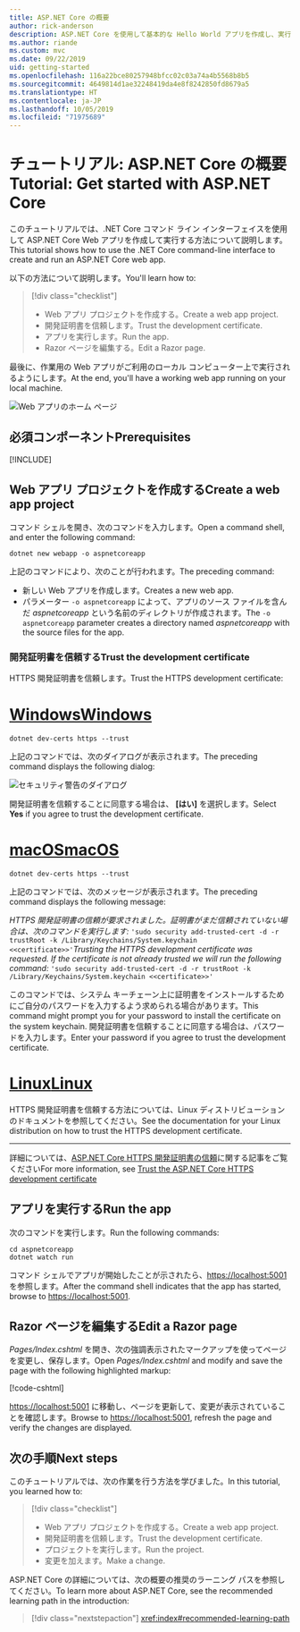 ```yaml
---
title: ASP.NET Core の概要
author: rick-anderson
description: ASP.NET Core を使用して基本的な Hello World アプリを作成し、実行する簡単なチュートリアルです。
ms.author: riande
ms.custom: mvc
ms.date: 09/22/2019
uid: getting-started
ms.openlocfilehash: 116a22bce80257948bfcc02c03a74a4b5568b8b5
ms.sourcegitcommit: 4649814d1ae32248419da4e8f8242850fd8679a5
ms.translationtype: HT
ms.contentlocale: ja-JP
ms.lasthandoff: 10/05/2019
ms.locfileid: "71975689"
---
```

# <a name="tutorial-get-started-with-aspnet-core"></a><span data-ttu-id="e1ba8-103">チュートリアル: ASP.NET Core の概要</span><span class="sxs-lookup"><span data-stu-id="e1ba8-103">Tutorial: Get started with ASP.NET Core</span></span>

<span data-ttu-id="e1ba8-104">このチュートリアルでは、.NET Core コマンド ライン インターフェイスを使用して ASP.NET Core Web アプリを作成して実行する方法について説明します。</span><span class="sxs-lookup"><span data-stu-id="e1ba8-104">This tutorial shows how to use the .NET Core command-line interface to create and run an ASP.NET Core web app.</span></span>

<span data-ttu-id="e1ba8-105">以下の方法について説明します。</span><span class="sxs-lookup"><span data-stu-id="e1ba8-105">You'll learn how to:</span></span>

> [!div class="checklist"]
> * <span data-ttu-id="e1ba8-106">Web アプリ プロジェクトを作成する。</span><span class="sxs-lookup"><span data-stu-id="e1ba8-106">Create a web app project.</span></span>
> * <span data-ttu-id="e1ba8-107">開発証明書を信頼します。</span><span class="sxs-lookup"><span data-stu-id="e1ba8-107">Trust the development certificate.</span></span>
> * <span data-ttu-id="e1ba8-108">アプリを実行します。</span><span class="sxs-lookup"><span data-stu-id="e1ba8-108">Run the app.</span></span>
> * <span data-ttu-id="e1ba8-109">Razor ページを編集する。</span><span class="sxs-lookup"><span data-stu-id="e1ba8-109">Edit a Razor page.</span></span>

<span data-ttu-id="e1ba8-110">最後に、作業用の Web アプリがご利用のローカル コンピューター上で実行されるようにします。</span><span class="sxs-lookup"><span data-stu-id="e1ba8-110">At the end, you'll have a working web app running on your local machine.</span></span>

![Web アプリのホーム ページ](_static/home-page.png)

## <a name="prerequisites"></a><span data-ttu-id="e1ba8-112">必須コンポーネント</span><span class="sxs-lookup"><span data-stu-id="e1ba8-112">Prerequisites</span></span>

[!INCLUDE[](~/includes/3.0-SDK.md)]

## <a name="create-a-web-app-project"></a><span data-ttu-id="e1ba8-113">Web アプリ プロジェクトを作成する</span><span class="sxs-lookup"><span data-stu-id="e1ba8-113">Create a web app project</span></span>

<span data-ttu-id="e1ba8-114">コマンド シェルを開き、次のコマンドを入力します。</span><span class="sxs-lookup"><span data-stu-id="e1ba8-114">Open a command shell, and enter the following command:</span></span>

```dotnetcli
dotnet new webapp -o aspnetcoreapp
```

<span data-ttu-id="e1ba8-115">上記のコマンドにより、次のことが行われます。</span><span class="sxs-lookup"><span data-stu-id="e1ba8-115">The preceding command:</span></span>

* <span data-ttu-id="e1ba8-116">新しい Web アプリを作成します。</span><span class="sxs-lookup"><span data-stu-id="e1ba8-116">Creates a new web app.</span></span>  
* <span data-ttu-id="e1ba8-117">パラメーター `-o aspnetcoreapp` によって、アプリのソース ファイルを含んだ *aspnetcoreapp* という名前のディレクトリが作成されます。</span><span class="sxs-lookup"><span data-stu-id="e1ba8-117">The `-o aspnetcoreapp` parameter creates a directory named *aspnetcoreapp* with the source files for the app.</span></span>

### <a name="trust-the-development-certificate"></a><span data-ttu-id="e1ba8-118">開発証明書を信頼する</span><span class="sxs-lookup"><span data-stu-id="e1ba8-118">Trust the development certificate</span></span>

<span data-ttu-id="e1ba8-119">HTTPS 開発証明書を信頼します。</span><span class="sxs-lookup"><span data-stu-id="e1ba8-119">Trust the HTTPS development certificate:</span></span>

# <a name="windowstabwindows"></a>[<span data-ttu-id="e1ba8-120">Windows</span><span class="sxs-lookup"><span data-stu-id="e1ba8-120">Windows</span></span>](#tab/windows)

```dotnetcli
dotnet dev-certs https --trust
```

<span data-ttu-id="e1ba8-121">上記のコマンドでは、次のダイアログが表示されます。</span><span class="sxs-lookup"><span data-stu-id="e1ba8-121">The preceding command displays the following dialog:</span></span>

![セキュリティ警告のダイアログ](~/getting-started/_static/cert.png)

<span data-ttu-id="e1ba8-123">開発証明書を信頼することに同意する場合は、 **[はい]** を選択します。</span><span class="sxs-lookup"><span data-stu-id="e1ba8-123">Select **Yes** if you agree to trust the development certificate.</span></span>

# <a name="macostabmacos"></a>[<span data-ttu-id="e1ba8-124">macOS</span><span class="sxs-lookup"><span data-stu-id="e1ba8-124">macOS</span></span>](#tab/macos)

```dotnetcli
dotnet dev-certs https --trust
```

<span data-ttu-id="e1ba8-125">上記のコマンドでは、次のメッセージが表示されます。</span><span class="sxs-lookup"><span data-stu-id="e1ba8-125">The preceding command displays the following message:</span></span>

<span data-ttu-id="e1ba8-126">*HTTPS 開発証明書の信頼が要求されました。証明書がまだ信頼されていない場合は、次のコマンドを実行します:*  `'sudo security add-trusted-cert -d -r trustRoot -k /Library/Keychains/System.keychain <<certificate>>'`</span><span class="sxs-lookup"><span data-stu-id="e1ba8-126">*Trusting the HTTPS development certificate was requested. If the certificate is not already trusted we will run the following command:* `'sudo security add-trusted-cert -d -r trustRoot -k /Library/Keychains/System.keychain <<certificate>>'`</span></span>

<span data-ttu-id="e1ba8-127">このコマンドでは、システム キーチェーン上に証明書をインストールするためにご自分のパスワードを入力するよう求められる場合があります。</span><span class="sxs-lookup"><span data-stu-id="e1ba8-127">This command might prompt you for your password to install the certificate on the system keychain.</span></span> <span data-ttu-id="e1ba8-128">開発証明書を信頼することに同意する場合は、パスワードを入力します。</span><span class="sxs-lookup"><span data-stu-id="e1ba8-128">Enter your password if you agree to trust the development certificate.</span></span>

# <a name="linuxtablinux"></a>[<span data-ttu-id="e1ba8-129">Linux</span><span class="sxs-lookup"><span data-stu-id="e1ba8-129">Linux</span></span>](#tab/linux)

<span data-ttu-id="e1ba8-130">HTTPS 開発証明書を信頼する方法については、Linux ディストリビューションのドキュメントを参照してください。</span><span class="sxs-lookup"><span data-stu-id="e1ba8-130">See the documentation for your Linux distribution on how to trust the HTTPS development certificate.</span></span>

---

<span data-ttu-id="e1ba8-131">詳細については、[ASP.NET Core HTTPS 開発証明書の信頼](xref:security/enforcing-ssl#trust-the-aspnet-core-https-development-certificate-on-windows-and-macos)に関する記事をご覧ください</span><span class="sxs-lookup"><span data-stu-id="e1ba8-131">For more information, see [Trust the ASP.NET Core HTTPS development certificate](xref:security/enforcing-ssl#trust-the-aspnet-core-https-development-certificate-on-windows-and-macos)</span></span>

## <a name="run-the-app"></a><span data-ttu-id="e1ba8-132">アプリを実行する</span><span class="sxs-lookup"><span data-stu-id="e1ba8-132">Run the app</span></span>

<span data-ttu-id="e1ba8-133">次のコマンドを実行します。</span><span class="sxs-lookup"><span data-stu-id="e1ba8-133">Run the following commands:</span></span>

```dotnetcli
cd aspnetcoreapp
dotnet watch run
```

<span data-ttu-id="e1ba8-134">コマンド シェルでアプリが開始したことが示されたら、[https://localhost:5001](https://localhost:5001) を参照します。</span><span class="sxs-lookup"><span data-stu-id="e1ba8-134">After the command shell indicates that the app has started, browse to [https://localhost:5001](https://localhost:5001).</span></span>

## <a name="edit-a-razor-page"></a><span data-ttu-id="e1ba8-135">Razor ページを編集する</span><span class="sxs-lookup"><span data-stu-id="e1ba8-135">Edit a Razor page</span></span>

<span data-ttu-id="e1ba8-136">*Pages/Index.cshtml* を開き、次の強調表示されたマークアップを使ってページを変更し、保存します。</span><span class="sxs-lookup"><span data-stu-id="e1ba8-136">Open *Pages/Index.cshtml* and modify and save the page with the following highlighted markup:</span></span>

[!code-cshtml[](sample/index.cshtml?highlight=9)]

<span data-ttu-id="e1ba8-137">[https://localhost:5001](https://localhost:5001) に移動し、ページを更新して、変更が表示されていることを確認します。</span><span class="sxs-lookup"><span data-stu-id="e1ba8-137">Browse to [https://localhost:5001](https://localhost:5001), refresh the page and verify the changes are displayed.</span></span>

## <a name="next-steps"></a><span data-ttu-id="e1ba8-138">次の手順</span><span class="sxs-lookup"><span data-stu-id="e1ba8-138">Next steps</span></span>

<span data-ttu-id="e1ba8-139">このチュートリアルでは、次の作業を行う方法を学びました。</span><span class="sxs-lookup"><span data-stu-id="e1ba8-139">In this tutorial, you learned how to:</span></span>

> [!div class="checklist"]
> * <span data-ttu-id="e1ba8-140">Web アプリ プロジェクトを作成する。</span><span class="sxs-lookup"><span data-stu-id="e1ba8-140">Create a web app project.</span></span>
> * <span data-ttu-id="e1ba8-141">開発証明書を信頼します。</span><span class="sxs-lookup"><span data-stu-id="e1ba8-141">Trust the development certificate.</span></span>
> * <span data-ttu-id="e1ba8-142">プロジェクトを実行します。</span><span class="sxs-lookup"><span data-stu-id="e1ba8-142">Run the project.</span></span>
> * <span data-ttu-id="e1ba8-143">変更を加えます。</span><span class="sxs-lookup"><span data-stu-id="e1ba8-143">Make a change.</span></span>

<span data-ttu-id="e1ba8-144">ASP.NET Core の詳細については、次の概要の推奨のラーニング パスを参照してください。</span><span class="sxs-lookup"><span data-stu-id="e1ba8-144">To learn more about ASP.NET Core, see the recommended learning path in the introduction:</span></span>

> [!div class="nextstepaction"]
> <xref:index#recommended-learning-path>
